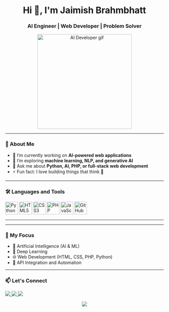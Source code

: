 <h1 align="center">Hi 👋, I'm Jaimish Brahmbhatt</h1>
<h3 align="center">AI Engineer | Web Developer | Problem Solver</h3>

<p align="center">
  <img src="https://media.giphy.com/media/qgQUggAC3Pfv687qPC/giphy.gif" width="300" alt="AI Developer gif">
</p>

---

### 🚀 About Me

- 🔭 I’m currently working on **AI-powered web applications**
- 🌱 I’m exploring **machine learning, NLP, and generative AI**
- 💬 Ask me about **Python, AI, PHP, or full-stack web development**
- ⚡ Fun fact: I love building things that think 🤖

---

### 🛠️ Languages and Tools

<p align="left">
  <img src="https://cdn.jsdelivr.net/gh/devicons/devicon/icons/python/python-original.svg" width="40" height="40" alt="Python" />
  <img src="https://cdn.jsdelivr.net/gh/devicons/devicon/icons/html5/html5-original.svg" width="40" height="40" alt="HTML5" />
  <img src="https://cdn.jsdelivr.net/gh/devicons/devicon/icons/css3/css3-original.svg" width="40" height="40" alt="CSS3" />
  <img src="https://cdn.jsdelivr.net/gh/devicons/devicon/icons/php/php-original.svg" width="40" height="40" alt="PHP" />
  <img src="https://cdn.jsdelivr.net/gh/devicons/devicon/icons/javascript/javascript-original.svg" width="40" height="40" alt="JavaScript" />
  <img src="https://cdn.jsdelivr.net/gh/devicons/devicon/icons/github/github-original.svg" width="40" height="40" alt="GitHub" />
</p>

---


---

### 🧠 My Focus

- 🤖 Artificial Intelligence (AI & ML)
- 🧬 Deep Learning
- 🌐 Web Development (HTML, CSS, PHP, Python)
- 📡 API Integration and Automation

---

### 📫 Let's Connect

<p align="left">
  <a href="https://www.linkedin.com/in/brahmbhatt-jaimish-rashmikant-9a0aa4267/" target="_blank">
    <img src="https://img.shields.io/badge/LinkedIn-0077B5?style=flat&logo=linkedin&logoColor=white" />
  </a>
  <a href="mailto:jaimish.17092@gmail.com">
    <img src="https://img.shields.io/badge/Email-D14836?style=flat&logo=gmail&logoColor=white" />
  </a>
  <a href="https://your-portfolio.com" target="_blank">
    <img src="https://img.shields.io/badge/Portfolio-12100E?style=flat&logo=github&logoColor=white" />
  </a>
</p>
<p align="center">
  <img src="https://capsule-render.vercel.app/api?type=waving&color=0:6e6ef0,100:6e6ef0&height=100&section=footer"/>
</p>
